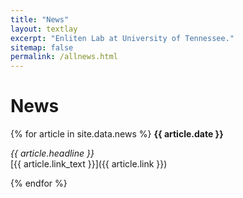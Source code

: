 ```yaml
---
title: "News"
layout: textlay
excerpt: "Enliten Lab at University of Tennessee."
sitemap: false
permalink: /allnews.html
---
```


# News

{% for article in site.data.news  %}
<b>{{ article.date }} </b>
<p><em>{{ article.headline }}</em> <br>
[{{ article.link_text }}]({{ article.link }})
</p>
{% endfor %}
